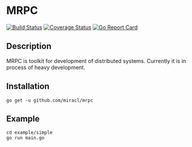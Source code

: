 # MRPC

[![Build Status](https://travis-ci.org/miracl/mrpc.svg?branch=master)](https://travis-ci.org/miracl/mrpc)
[![Coverage Status](https://coveralls.io/repos/github/miracl/mrpc/badge.svg?branch=ref)](https://coveralls.io/github/miracl/mrpc?branch=ref)
[![Go Report Card](https://goreportcard.com/badge/github.com/miracl/mrpc)](https://goreportcard.com/report/github.com/miracl/mrpc)

## Description

MRPC is toolkit for development of distributed systems. Currently it is in process of heavy development.

## Installation

```
go get -u github.com/miracl/mrpc
```

## Example
```
cd example/simple
go run main.go
```
